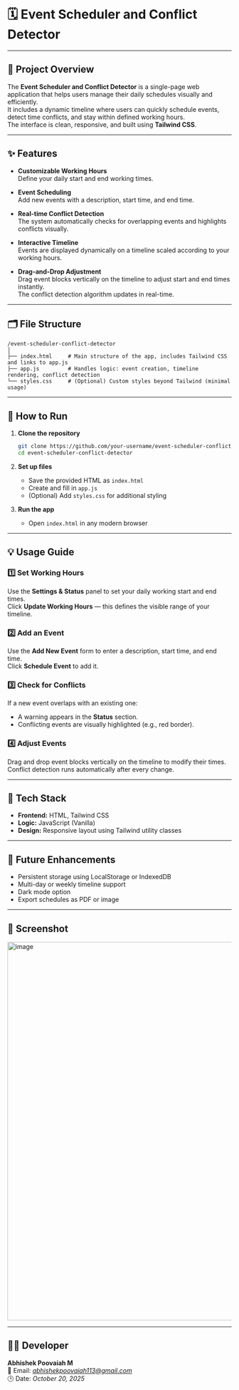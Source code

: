 # 🗓️ Event Scheduler and Conflict Detector

---

## 📘 Project Overview

The **Event Scheduler and Conflict Detector** is a single-page web application that helps users manage their daily schedules visually and efficiently.  
It includes a dynamic timeline where users can quickly schedule events, detect time conflicts, and stay within defined working hours.  
The interface is clean, responsive, and built using **Tailwind CSS**.

---

## ✨ Features

- **Customizable Working Hours**  
  Define your daily start and end working times.

- **Event Scheduling**  
  Add new events with a description, start time, and end time.

- **Real-time Conflict Detection**  
  The system automatically checks for overlapping events and highlights conflicts visually.

- **Interactive Timeline**  
  Events are displayed dynamically on a timeline scaled according to your working hours.

- **Drag-and-Drop Adjustment**  
  Drag event blocks vertically on the timeline to adjust start and end times instantly.  
  The conflict detection algorithm updates in real-time.

---

## 🗂️ File Structure

```
/event-scheduler-conflict-detector
│
├── index.html     # Main structure of the app, includes Tailwind CSS and links to app.js
├── app.js         # Handles logic: event creation, timeline rendering, conflict detection
└── styles.css     # (Optional) Custom styles beyond Tailwind (minimal usage)
```

---

## 🚀 How to Run

1. **Clone the repository**
   ```bash
   git clone https://github.com/your-username/event-scheduler-conflict-detector.git
   cd event-scheduler-conflict-detector
   ```

2. **Set up files**
   - Save the provided HTML as `index.html`
   - Create and fill in `app.js`
   - (Optional) Add `styles.css` for additional styling

3. **Run the app**
   - Open `index.html` in any modern browser

---

## 💡 Usage Guide

### 1️⃣ Set Working Hours
Use the **Settings & Status** panel to set your daily working start and end times.  
Click **Update Working Hours** — this defines the visible range of your timeline.

### 2️⃣ Add an Event
Use the **Add New Event** form to enter a description, start time, and end time.  
Click **Schedule Event** to add it.

### 3️⃣ Check for Conflicts
If a new event overlaps with an existing one:
- A warning appears in the **Status** section.
- Conflicting events are visually highlighted (e.g., red border).

### 4️⃣ Adjust Events
Drag and drop event blocks vertically on the timeline to modify their times.  
Conflict detection runs automatically after every change.

---

## 🧠 Tech Stack

- **Frontend:** HTML, Tailwind CSS  
- **Logic:** JavaScript (Vanilla)  
- **Design:** Responsive layout using Tailwind utility classes

---

## 🔮 Future Enhancements

- Persistent storage using LocalStorage or IndexedDB  
- Multi-day or weekly timeline support  
- Dark mode option  
- Export schedules as PDF or image  

---

## 📄 Screenshot

<img width="1143" height="850" alt="image" src="https://github.com/user-attachments/assets/7290e3d6-602a-4859-91bd-57ee0b160d43" />

---

## 👨‍💻 Developer

**Abhishek Poovaiah M**  
📧 Email: *abhishekpoovaiah113@gmail.com*  
🕒 Date: *October 20, 2025*
